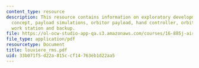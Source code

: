 ```yaml
---
content_type: resource
description: This resource contains information on exploratory development, master-slave
  concept, payload simulations, orbitor payload, hand controller, orbitor flight deck
  work station and backup.
file: https://ol-ocw-studio-app-qa.s3.amazonaws.com/courses/16-885j-aircraft-systems-engineering-fall-2005/33b071f5d22a815ccf14763eb1d22aa5_louviere_rms.pdf
file_type: application/pdf
resourcetype: Document
title: louviere_rms.pdf
uid: 33b071f5-d22a-815c-cf14-763eb1d22aa5
---
```

